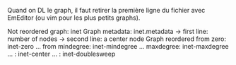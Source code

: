 Quand on DL le graph, il faut retirer la première ligne du fichier avec EmEditor (ou vim pour les plus petits graphs).

Not reordered graph: inet
Graph metadata: inet.metadata
    -> first line: number of nodes
    -> second line: a center node
Graph reordered from zero: inet-zero
... from mindegree: inet-mindegree
... maxdegree: inet-maxdegree
    ...      : inet-center
    ...      : inet-doublesweep
